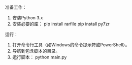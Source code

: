准备工作：
1. 安装Python 3.x
2. 安装必要的库：
   pip install  rarfile
   pip install  py7zr

运行：
1. 打开命令行工具（如Windows的命令提示符或PowerShell）。
2. 导航到包含脚本的目录。
3. 运行脚本：
   python main.py
